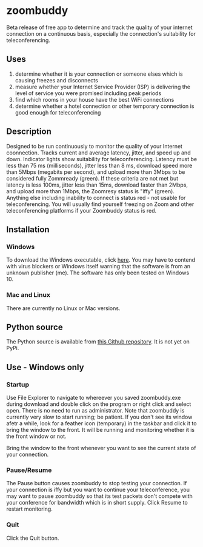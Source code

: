 # zoombuddy
Beta release of free app to determine and track the quality of your internet connection on a continuous basis, especially the connection's suitability for teleconferencing. 

## Uses
1. determine whether it is your connection or someone elses which is causing freezes and disconnects
2. measure whether your Internet Service Provider (ISP) is delivering the level of service you were promised including peak periods
3. find which rooms in your house have the best WiFi connections
4. determine whether a hotel connection or other temporary connection is good enough for teleconferencing

## Description
Designed to be run continuously to monitor the quality of your Internet coonnection. Tracks current and average latency, jitter, and speed up and down. Indicator lights show suitability for teleconferencing. Latency must be less than 75 ms (milliseconds), jitter less than 8 ms, download speed more than 5Mbps (megabits per second), and upload more than 3Mbps to be considered fully Zommready (green). If these criteria are not met but latency is less 100ms, jitter less than 15ms, download faster than 2Mbps, and upload more than 1Mbps, the Zoomresy status is "iffy" (green). Anything else including inability to connect is status red - not usable for teleconferencing. You will usually find yourself freezing on Zoom and other teleconferencing platforms if your Zoombuddy status is red.

## Installation

### Windows

To download the Windows executable, click [here](https://github.com/tevslin/zoombuddy/raw/main/zoombuddy.exe). You may have to contend with virus blockers or Windows itself warning that the software is from an unknown publisher (me). The software has only been tested on Windows 10.

### Mac and Linux

There are currently no Linux or Mac versions. 

## Python source

The Python source is available from [this Github repository](https://github.com/tevslin/zoombuddy). It is not yet on PyPi.

## Use - Windows only

### Startup

Use File Explorer to navigate to whereever you saved zoombuddy.exe during download and double click on the program or right click and select open. There is no need to run as administrator. Note that zoombuddy is currently very slow to start running; be patient. If you don't see its window afetr a while, look for a feather icon (temporary) in the taskbar and click it to bring the window to the front. It will be running and monitoring whether it is the front window or not.

Bring the window to the front whenever you want to see the current state of your connection.

### Pause/Resume

The Pause button causes zoombuddy to stop testing your connection. If your connection is iffy but you want to continue your teleconference, you may want to pause zoombuddy so that its test packets don't compete with your conference for bandwidth which is in short supply. Click Resume to restart monitoring.

### Quit

Click the Quit button.

